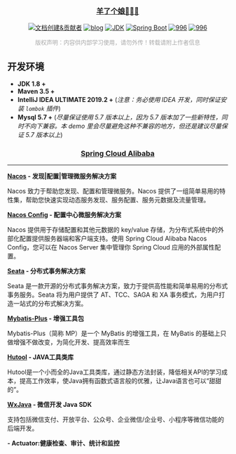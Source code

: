 <h3 align="center"><a href="blog.csdn.net/qierkang" target="_blank">羊了个娘🐑🐑🐑</a></h3>

<p align="center">
<a href="https://www.qekang.com"><img alt="文档创建&贡献者" src="https://img.shields.io/badge/文档创建&贡献者-尔康-blueviolet.svg"/></a>
<a href="https://blog.csdn.net/qierkang"><img alt="blog" src="https://img.shields.io/badge/blog-important.svg"/></a>
<a href="https://www.oracle.com/technetwork/java/javase/downloads/index.html"><img alt="JDK" src="https://img.shields.io/badge/JDK-1.8.0_162-orange.svg"/></a>
<a href="https://docs.spring.io/spring-boot/docs/2.1.0.RELEASE/reference/html/"><img alt="Spring Boot" src="https://img.shields.io/badge/Spring Boot-2.1.0.RELEASE-brightgreen.svg"/></a>
<a href="https://996.icu"><img alt="996" src="https://img.shields.io/badge/link-996.icu-red.svg"/></a>
<a href="https://github.com/996icu/996.ICU/blob/master/LICENSE"><img alt="996" src="https://img.shields.io/badge/license-Anti%20996-blue.svg"/></a>
</p>

<p align="center">
<font face="微软雅黑" size=2 color=#A9A9A9 >版权声明：内容供内部学习使用，请勿外传！转载请附上作者信息</font>
</p>

## 开发环境

- **JDK 1.8 +**
- **Maven 3.5 +**
- **IntelliJ IDEA ULTIMATE 2019.2 +** (*注意：务必使用 IDEA 开发，同时保证安装 `lombok` 插件*)
- **Mysql 5.7 +** (*尽量保证使用 5.7 版本以上，因为 5.7 版本加了一些新特性，同时不向下兼容。本 demo 里会尽量避免这种不兼容的地方，但还是建议尽量保证 5.7 版本以上*)


<h3 align="center"><a href="https://github.com/alibaba/spring-cloud-alibaba" target="_blank">Spring Cloud Alibaba</a></h3>

---

**[Nacos](https://nacos.io/zh-cn/docs/what-is-nacos.html) - 发现|配置|管理微服务解决方案**

Nacos 致力于帮助您发现、配置和管理微服务。Nacos 提供了一组简单易用的特性集，帮助您快速实现动态服务发现、服务配置、服务元数据及流量管理。

**[Nacos Config](https://github.com/alibaba/spring-cloud-alibaba/blob/master/spring-cloud-alibaba-examples/nacos-example/nacos-config-example/readme-zh.md) - 配置中心微服务解决方案**

Nacos 提供用于存储配置和其他元数据的 key/value 存储，为分布式系统中的外部化配置提供服务器端和客户端支持。使用 Spring Cloud Alibaba Nacos Config，您可以在 Nacos Server 集中管理你 Spring Cloud 应用的外部属性配置。

**[Seata](https://seata.io/zh-cn/docs/overview/what-is-seata.html) - 分布式事务解决方案**

Seata 是一款开源的分布式事务解决方案，致力于提供高性能和简单易用的分布式事务服务。Seata 将为用户提供了 AT、TCC、SAGA 和 XA 事务模式，为用户打造一站式的分布式解决方案。

**[Mybatis-Plus](http://mp.baomidou.com/) - 增强工具包**

Mybatis-Plus（简称 MP）是一个 MyBatis 的增强工具，在 MyBatis 的基础上只做增强不做改变，为简化开发、提高效率而生

**[Hutool](https://www.hutool.cn/docs/) - JAVA工具类库**

Hutool是一个小而全的Java工具类库，通过静态方法封装，降低相关API的学习成本，提高工作效率，使Java拥有函数式语言般的优雅，让Java语言也可以“甜甜的”。

**[WxJava](https://github.com/Wechat-Group/WxJava/wiki) - 微信开发 Java SDK**

支持包括微信支付、开放平台、公众号、企业微信/企业号、小程序等微信功能的后端开发。

**- Actuator:健康检查、审计、统计和监控**